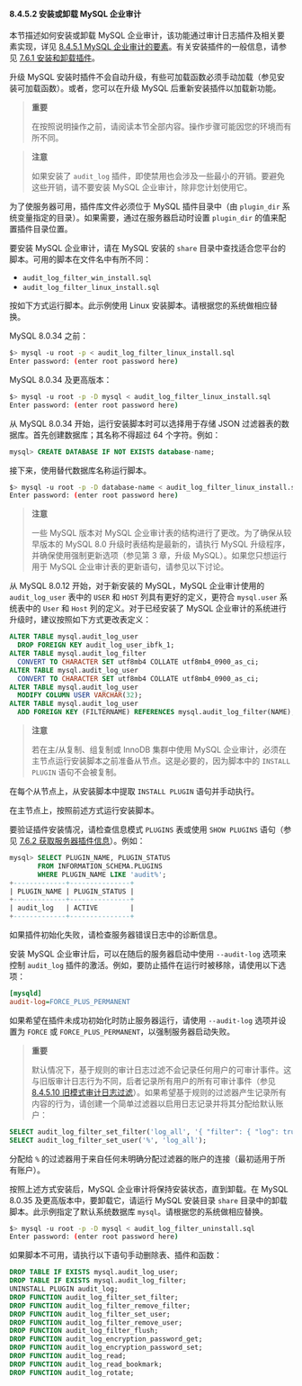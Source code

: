 #### 8.4.5.2 安装或卸载 MySQL 企业审计

本节描述如何安装或卸载 MySQL 企业审计，该功能通过审计日志插件及相关要素实现，详见 [8.4.5.1 MySQL 企业审计的要素](#8.4.5.1-MySQL-企业审计的要素)。有关安装插件的一般信息，请参见 [7.6.1 安装和卸载插件](#7.6.1-安装和卸载插件)。

升级 MySQL 安装时插件不会自动升级，有些可加载函数必须手动加载（参见安装可加载函数）。或者，您可以在升级 MySQL 后重新安装插件以加载新功能。

> **重要**
>
> 在按照说明操作之前，请阅读本节全部内容。操作步骤可能因您的环境而有所不同。

> **注意**
>
> 如果安装了 `audit_log` 插件，即使禁用也会涉及一些最小的开销。要避免这些开销，请不要安装 MySQL 企业审计，除非您计划使用它。

为了使服务器可用，插件库文件必须位于 MySQL 插件目录中（由 `plugin_dir` 系统变量指定的目录）。如果需要，通过在服务器启动时设置 `plugin_dir` 的值来配置插件目录位置。

要安装 MySQL 企业审计，请在 MySQL 安装的 `share` 目录中查找适合您平台的脚本。可用的脚本在文件名中有所不同：

- `audit_log_filter_win_install.sql`
- `audit_log_filter_linux_install.sql`

按如下方式运行脚本。此示例使用 Linux 安装脚本。请根据您的系统做相应替换。

MySQL 8.0.34 之前：

```sh
$> mysql -u root -p < audit_log_filter_linux_install.sql
Enter password: (enter root password here)
```

MySQL 8.0.34 及更高版本：

```sh
$> mysql -u root -p -D mysql < audit_log_filter_linux_install.sql
Enter password: (enter root password here)
```

从 MySQL 8.0.34 开始，运行安装脚本时可以选择用于存储 JSON 过滤器表的数据库。首先创建数据库；其名称不得超过 64 个字符。例如：

```sql
mysql> CREATE DATABASE IF NOT EXISTS database-name;
```

接下来，使用替代数据库名称运行脚本。

```sh
$> mysql -u root -p -D database-name < audit_log_filter_linux_install.sql
Enter password: (enter root password here)
```

> **注意**
>
> 一些 MySQL 版本对 MySQL 企业审计表的结构进行了更改。为了确保从较早版本的 MySQL 8.0 升级时表结构是最新的，请执行 MySQL 升级程序，并确保使用强制更新选项（参见第 3 章，升级 MySQL）。如果您只想运行用于 MySQL 企业审计表的更新语句，请参见以下讨论。

从 MySQL 8.0.12 开始，对于新安装的 MySQL，MySQL 企业审计使用的 `audit_log_user` 表中的 `USER` 和 `HOST` 列具有更好的定义，更符合 `mysql.user` 系统表中的 `User` 和 `Host` 列的定义。对于已经安装了 MySQL 企业审计的系统进行升级时，建议按照如下方式更改表定义：

```sql
ALTER TABLE mysql.audit_log_user
  DROP FOREIGN KEY audit_log_user_ibfk_1;
ALTER TABLE mysql.audit_log_filter
  CONVERT TO CHARACTER SET utf8mb4 COLLATE utf8mb4_0900_as_ci;
ALTER TABLE mysql.audit_log_user
  CONVERT TO CHARACTER SET utf8mb4 COLLATE utf8mb4_0900_as_ci;
ALTER TABLE mysql.audit_log_user
  MODIFY COLUMN USER VARCHAR(32);
ALTER TABLE mysql.audit_log_user
  ADD FOREIGN KEY (FILTERNAME) REFERENCES mysql.audit_log_filter(NAME);
```

> **注意**
>
> 若在主/从复制、组复制或 InnoDB 集群中使用 MySQL 企业审计，必须在主节点运行安装脚本之前准备从节点。这是必要的，因为脚本中的 `INSTALL PLUGIN` 语句不会被复制。

在每个从节点上，从安装脚本中提取 `INSTALL PLUGIN` 语句并手动执行。

在主节点上，按照前述方式运行安装脚本。

要验证插件安装情况，请检查信息模式 `PLUGINS` 表或使用 `SHOW PLUGINS` 语句（参见 [7.6.2 获取服务器插件信息](#7.6.2-获取服务器插件信息)）。例如：

```sql
mysql> SELECT PLUGIN_NAME, PLUGIN_STATUS
       FROM INFORMATION_SCHEMA.PLUGINS
       WHERE PLUGIN_NAME LIKE 'audit%';
+-------------+---------------+
| PLUGIN_NAME | PLUGIN_STATUS |
+-------------+---------------+
| audit_log   | ACTIVE        |
+-------------+---------------+
```

如果插件初始化失败，请检查服务器错误日志中的诊断信息。

安装 MySQL 企业审计后，可以在随后的服务器启动中使用 `--audit-log` 选项来控制 `audit_log` 插件的激活。例如，要防止插件在运行时被移除，请使用以下选项：

```ini
[mysqld]
audit-log=FORCE_PLUS_PERMANENT
```

如果希望在插件未成功初始化时防止服务器运行，请使用 `--audit-log` 选项并设置为 `FORCE` 或 `FORCE_PLUS_PERMANENT`，以强制服务器启动失败。

> **重要**
>
> 默认情况下，基于规则的审计日志过滤不会记录任何用户的可审计事件。这与旧版审计日志行为不同，后者记录所有用户的所有可审计事件（参见 [8.4.5.10 旧模式审计日志过滤](#8.4.5.10-旧模式审计日志过滤)）。如果希望基于规则的过滤器产生记录所有内容的行为，请创建一个简单过滤器以启用日志记录并将其分配给默认账户：

```sql
SELECT audit_log_filter_set_filter('log_all', '{ "filter": { "log": true } }');
SELECT audit_log_filter_set_user('%', 'log_all');
```

分配给 `%` 的过滤器用于来自任何未明确分配过滤器的账户的连接（最初适用于所有账户）。

按照上述方式安装后，MySQL 企业审计将保持安装状态，直到卸载。在 MySQL 8.0.35 及更高版本中，要卸载它，请运行 MySQL 安装目录 `share` 目录中的卸载脚本。此示例指定了默认系统数据库 `mysql`。请根据您的系统做相应替换。

```sh
$> mysql -u root -p -D mysql < audit_log_filter_uninstall.sql
Enter password: (enter root password here)
```

如果脚本不可用，请执行以下语句手动删除表、插件和函数：

```sql
DROP TABLE IF EXISTS mysql.audit_log_user;
DROP TABLE IF EXISTS mysql.audit_log_filter;
UNINSTALL PLUGIN audit_log;
DROP FUNCTION audit_log_filter_set_filter;
DROP FUNCTION audit_log_filter_remove_filter;
DROP FUNCTION audit_log_filter_set_user;
DROP FUNCTION audit_log_filter_remove_user;
DROP FUNCTION audit_log_filter_flush;
DROP FUNCTION audit_log_encryption_password_get;
DROP FUNCTION audit_log_encryption_password_set;
DROP FUNCTION audit_log_read;
DROP FUNCTION audit_log_read_bookmark;
DROP FUNCTION audit_log_rotate;
```